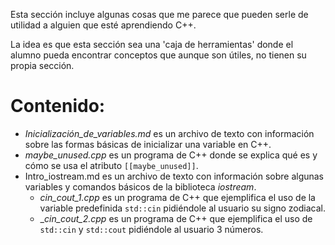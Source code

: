Esta sección incluye algunas cosas que me parece que pueden serle de utilidad a alguien que esté aprendiendo C++.

La idea es que esta sección sea una 'caja de herramientas' donde el alumno pueda encontrar conceptos que aunque son útiles, no tienen su propia sección.

# Contenido:
* _Inicialización_de_variables.md_ es un archivo de texto con información sobre las formas básicas de inicializar una variable en C++.
* _maybe_unused.cpp_ es un programa de C++ donde se explica qué es y cómo se usa el atributo `[[maybe_unused]]`.
* Intro_iostream.md es un archivo de texto con información sobre algunas variables y comandos básicos de la biblioteca _iostream_.
    * _cin_cout_1.cpp_ es un programa de C++ que ejemplifica el uso de la variable predefinida `std::cin` pidiéndole al usuario su signo zodiacal.
    * __cin_cout_2.cpp_ es un programa de C++ que ejemplifica el uso de `std::cin` y `std::cout` pidiéndole al usuario 3 números.

